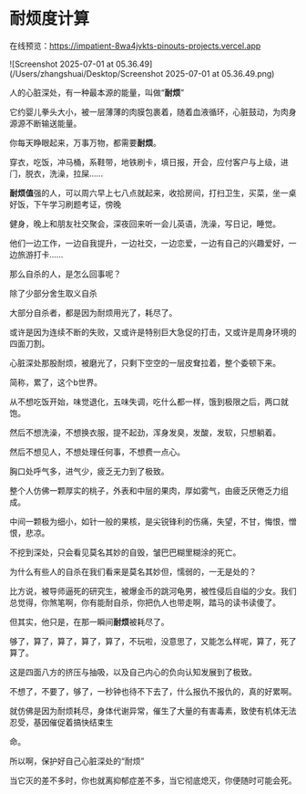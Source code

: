 # 耐烦度计算

在线预览：https://impatient-8wa4jvkts-pinouts-projects.vercel.app

![Screenshot 2025-07-01 at 05.36.49](/Users/zhangshuai/Desktop/Screenshot 2025-07-01 at 05.36.49.png)

⼈的⼼脏深处，有⼀种最本源的能量，叫做“**耐烦**”

它约婴⼉拳头⼤⼩，被⼀层薄薄的⾁膜包裹着，随着⾎液循环，⼼脏⿎动，为⾁身源源不断输送能量。

你每天睁眼起来，万事万物，都需要**耐烦**。

穿⾐，吃饭，冲⻢桶，系鞋带，地铁刷卡，填⽇报，开会，应付客户与上级，进⻔，脱⾐，洗澡，拉屎……

**耐烦值**强的⼈，可以周六早上七⼋点就起来，收拾房间，打扫卫⽣，买菜，坐⼀桌好饭，下午学习刷题考证，傍晚

健身，晚上和朋友社交聚会，深夜回来听⼀会⼉英语，洗澡，写⽇记，睡觉。

他们⼀边⼯作，⼀边⾃我提升，⼀边社交，⼀边恋爱，⼀边有⾃⼰的兴趣爱好，⼀边旅游打卡……



那么⾃杀的⼈，是怎么回事呢？

除了少部分舍⽣取义⾃杀

⼤部分⾃杀者，都是因为耐烦⽤光了，耗尽了。

或许是因为连续不断的失败，⼜或许是特别巨⼤急促的打击，⼜或许是周身环境的四⾯⼑割。

⼼脏深处那股耐烦，被磨光了，只剩下空空的⼀层⽪耷拉着，整个委顿下来。

简称，累了，这个b世界。

从不想吃饭开始，味觉退化，五味失调，吃什么都⼀样，饿到极限之后，两⼝就饱。

然后不想洗澡，不想换⾐服，提不起劲，浑身发臭，发酸，发软，只想躺着。

然后不想⻅⼈，不想处理任何事，不想费⼀点⼼。

胸⼝处呼⽓多，进⽓少，疲乏⽆⼒到了极致。

整个⼈仿佛⼀颗厚实的桃⼦，外表和中层的果⾁，厚如雾⽓，由疲乏厌倦乏⼒组成。

中间⼀颗极为细⼩，如针⼀般的果核，是尖锐锋利的伤痛，失望，不⽢，悔恨，憎恨，悲凉。

不挖到深处，只会看⻅莫名其妙的⾃毁，皱巴巴糊⾥糊涂的死亡。



为什么有些⼈的⾃杀在我们看来是莫名其妙但，懦弱的，⼀⽆是处的？

⽐⽅说，被导师逼死的研究⽣，被爆⾦币的跳河⻳男，被性侵后⾃缢的少⼥。我们总觉得，你煞笔啊，你有能耐⾃杀，你把仇⼈也带⾛啊，踏⻢的读书读傻了。

但其实，他只是，在那⼀瞬间**耐烦**被耗尽了。

够了，算了，算了，算了，算了，不玩啦，没意思了，⼜能怎么样呢，算了，死了算了。

这是四⾯⼋⽅的挤压与抽吸，以及⾃⼰内⼼的负向认知发展到了极致。

不想了，不要了，够了，⼀秒钟也待不下去了，什么报仇不报仇的，真的好累啊。

就仿佛是因为耐烦耗尽，身体代谢异常，催⽣了⼤量的有害毒素，致使有机体⽆法忍受，基因催促着搞快结束⽣

命。



所以啊，保护好⾃⼰⼼脏深处的“耐烦”

当它灭的差不多时，你也就离抑郁症差不多，当它彻底熄灭，你便随时可能会死。